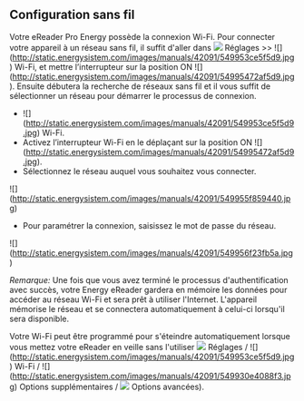 ## Configuration sans fil 

Votre eReader Pro Energy possède la connexion Wi-Fi. Pour connecter votre appareil à un réseau sans fil, il suffit d'aller dans ![](http://static.energysistem.com/images/manuals/42091/5499468057a7f.jpg) Réglages >> ![] (http://static.energysistem.com/images/manuals/42091/549953ce5f5d9.jpg) Wi-Fi, et mettre l’interrupteur sur la position ON ![] (http://static.energysistem.com/images/manuals/42091/54995472af5d9.jpg). Ensuite débutera la recherche de réseaux sans fil et il vous suffit de sélectionner un réseau pour démarrer le processus de connexion. 

- ![] (http://static.energysistem.com/images/manuals/42091/549953ce5f5d9.jpg) Wi-Fi.
- Activez l’interrupteur Wi-Fi en le déplaçant sur la position ON  ![] (http://static.energysistem.com/images/manuals/42091/54995472af5d9.jpg).
- Sélectionnez le réseau auquel vous souhaitez vous connecter.

![] (http://static.energysistem.com/images/manuals/42091/549955f859440.jpg)

- Pour paramétrer la connexion, saisissez le mot de passe du réseau.

![] (http://static.energysistem.com/images/manuals/42091/549956f23fb5a.jpg)

*Remarque:* Une fois que vous avez terminé le processus d'authentification avec succès, votre Energy eReader gardera en mémoire les données pour accéder au réseau Wi-Fi et sera prêt à utiliser l'Internet. L'appareil mémorise le réseau et se connectera automatiquement à celui-ci lorsqu'il sera disponible. 

Votre Wi-Fi peut être programmé pour s'éteindre automatiquement lorsque vous mettez votre eReader en veille sans l'utiliser ![](http://static.energysistem.com/images/manuals/42091/5499468057a7f.jpg) Réglages / ![] (http://static.energysistem.com/images/manuals/42091/549953ce5f5d9.jpg) Wi-Fi / ![] (http://static.energysistem.com/images/manuals/42091/549930e4088f3.jpg) Options supplémentaires / ![](http://static.energysistem.com/images/manuals/42091/5499468057a7f.jpg) Options avancées).

